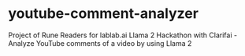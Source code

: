 # youtube-comment-analyzer
Project of Rune Readers for lablab.ai Llama 2 Hackathon with Clarifai - Analyze YouTube comments of a video by using Llama 2
